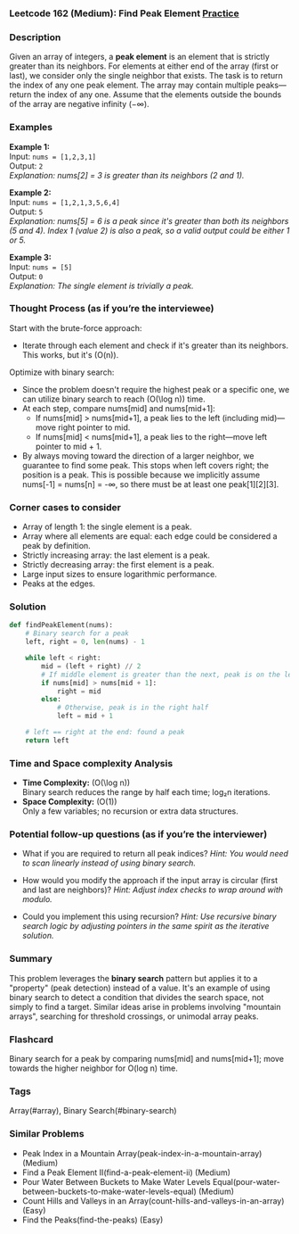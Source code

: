 ### Leetcode 162 (Medium): Find Peak Element [Practice](https://leetcode.com/problems/find-peak-element)

### Description  
Given an array of integers, a **peak element** is an element that is strictly greater than its neighbors. For elements at either end of the array (first or last), we consider only the single neighbor that exists. The task is to return the index of any one peak element. The array may contain multiple peaks—return the index of any one. Assume that the elements outside the bounds of the array are negative infinity (−∞).

### Examples  

**Example 1:**  
Input: `nums = [1,2,3,1]`  
Output: `2`  
*Explanation: nums[2] = 3 is greater than its neighbors (2 and 1).*

**Example 2:**  
Input: `nums = [1,2,1,3,5,6,4]`  
Output: `5`  
*Explanation: nums[5] = 6 is a peak since it's greater than both its neighbors (5 and 4). Index 1 (value 2) is also a peak, so a valid output could be either 1 or 5.*

**Example 3:**  
Input: `nums = [5]`  
Output: `0`  
*Explanation: The single element is trivially a peak.*

### Thought Process (as if you’re the interviewee)  

Start with the brute-force approach:  
- Iterate through each element and check if it's greater than its neighbors. This works, but it's \(O(n)\).

Optimize with binary search:  
- Since the problem doesn't require the highest peak or a specific one, we can utilize binary search to reach \(O(\log n)\) time.
- At each step, compare nums[mid] and nums[mid+1]:
  - If nums[mid] > nums[mid+1], a peak lies to the left (including mid)—move right pointer to mid.
  - If nums[mid] < nums[mid+1], a peak lies to the right—move left pointer to mid + 1.
- By always moving toward the direction of a larger neighbor, we guarantee to find some peak. This stops when left covers right; the position is a peak. This is possible because we implicitly assume nums[-1] = nums[n] = -∞, so there must be at least one peak[1][2][3].

### Corner cases to consider  
- Array of length 1: the single element is a peak.
- Array where all elements are equal: each edge could be considered a peak by definition.
- Strictly increasing array: the last element is a peak.
- Strictly decreasing array: the first element is a peak.
- Large input sizes to ensure logarithmic performance.
- Peaks at the edges.

### Solution

```python
def findPeakElement(nums):
    # Binary search for a peak
    left, right = 0, len(nums) - 1

    while left < right:
        mid = (left + right) // 2
        # If middle element is greater than the next, peak is on the left (including mid)
        if nums[mid] > nums[mid + 1]:
            right = mid
        else:
            # Otherwise, peak is in the right half
            left = mid + 1

    # left == right at the end: found a peak
    return left
```

### Time and Space complexity Analysis  

- **Time Complexity:** \(O(\log n)\)  
  Binary search reduces the range by half each time; log₂n iterations.
- **Space Complexity:** \(O(1)\)  
  Only a few variables; no recursion or extra data structures.

### Potential follow-up questions (as if you’re the interviewer)  

- What if you are required to return all peak indices?
  *Hint: You would need to scan linearly instead of using binary search.*

- How would you modify the approach if the input array is circular (first and last are neighbors)?
  *Hint: Adjust index checks to wrap around with modulo.*

- Could you implement this using recursion?
  *Hint: Use recursive binary search logic by adjusting pointers in the same spirit as the iterative solution.*

### Summary

This problem leverages the **binary search** pattern but applies it to a "property" (peak detection) instead of a value. It's an example of using binary search to detect a condition that divides the search space, not simply to find a target. Similar ideas arise in problems involving "mountain arrays", searching for threshold crossings, or unimodal array peaks.


### Flashcard
Binary search for a peak by comparing nums[mid] and nums[mid+1]; move towards the higher neighbor for O(log n) time.

### Tags
Array(#array), Binary Search(#binary-search)

### Similar Problems
- Peak Index in a Mountain Array(peak-index-in-a-mountain-array) (Medium)
- Find a Peak Element II(find-a-peak-element-ii) (Medium)
- Pour Water Between Buckets to Make Water Levels Equal(pour-water-between-buckets-to-make-water-levels-equal) (Medium)
- Count Hills and Valleys in an Array(count-hills-and-valleys-in-an-array) (Easy)
- Find the Peaks(find-the-peaks) (Easy)